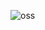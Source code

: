 ![oss](https://user-images.githubusercontent.com/107418955/200754876-e532a88e-a0cd-458d-961d-b24ee6833d5e.PNG)

